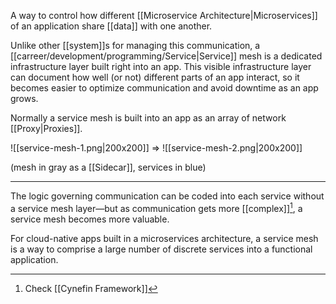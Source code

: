 A way to control how different [[Microservice Architecture|Microservices]] of an application share [[data]] with one another.

Unlike other [[system]]s for managing this communication, a [[carreer/development/programming/Service|Service]] mesh is a dedicated infrastructure layer built right into an app. This visible infrastructure layer can document how well (or not) different parts of an app interact, so it becomes easier to optimize communication and avoid downtime as an app grows.

Normally a service mesh is built into an app as an array of network [[Proxy|Proxies]].

![[service-mesh-1.png|200x200]] => ![[service-mesh-2.png|200x200]]

(mesh in gray as a [[Sidecar]], services in blue)

---

The logic governing communication can be coded into each service without a service mesh layer—but as communication gets more [[complex]][^1], a service mesh becomes more valuable.

For cloud-native apps built in a microservices architecture, a service mesh is a way to comprise a large number of discrete services into a functional application.

[^1]: Check [[Cynefin Framework]]
